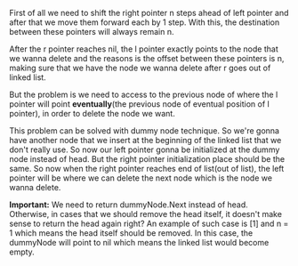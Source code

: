 First of all we need to shift the right pointer n steps ahead of left pointer and after that we move them forward each by
1 step. With this, the destination between these pointers will always remain n.

After the r pointer reaches nil, the l pointer exactly points to the node that we wanna delete and the reasons is the offset between
these pointers is n, making sure that we have the node we wanna delete after r goes out of linked list.
	
But the problem is we need to access to the previous node of where the l pointer will point **eventually**(the previous node of eventual position
of l pointer), in order to delete the node we want. 

This problem can be solved with dummy node technique. So we're gonna have another node that we insert at the beginning of the linked list
that we don't really use. So now our left pointer gonna be initialized at the dummy node instead of head. But the right pointer
initialization place should be the same. So now when the right pointer reaches end of list(out of list), the left pointer will be where
we can delete the next node which is the node we wanna delete.

**Important:** We need to return dummyNode.Next instead of head. Otherwise, in cases that we should remove the head itself, it doesn't
make sense to return the head again right? An example of such case is [1] and n = 1 which means the head itself should be removed.
In this case, the dummyNode will point to nil which means the linked list would become empty.